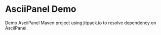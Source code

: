 AsciiPanel Demo
===============
Demo AsciiPanel Maven project using jitpack.io to resolve dependency on AsciiPanel.